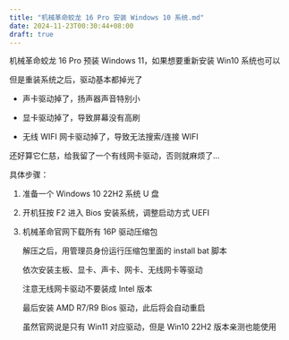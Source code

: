 ```yaml
---
title: "机械革命蛟龙 16 Pro 安装 Windows 10 系统.md"
date: 2024-11-23T00:30:44+08:00
draft: true
---
```


机械革命蛟龙 16 Pro 预装 Windows 11，如果想要重新安装 Win10 系统也可以

但是重装系统之后，驱动基本都掉光了

- 声卡驱动掉了，扬声器声音特别小

- 显卡驱动掉了，导致屏幕没有高刷

- 无线 WIFI 网卡驱动掉了，导致无法搜索/连接 WIFI

还好算它仁慈，给我留了一个有线网卡驱动，否则就麻烦了...

具体步骤：

1. 准备一个 Windows 10 22H2 系统 U 盘

2. 开机狂按 F2 进入 Bios 安装系统，调整启动方式 UEFI

3. 机械革命官网下载所有 16P 驱动压缩包
   
   解压之后，用管理员身份运行压缩包里面的 install bat 脚本

   依次安装主板、显卡、声卡、网卡、无线网卡等驱动

   注意无线网卡驱动不要装成 Intel 版本

   最后安装 AMD R7/R9 Bios 驱动，此后将会自动重启

   虽然官网说是只有 Win11 对应驱动，但是 Win10 22H2 版本亲测也能使用